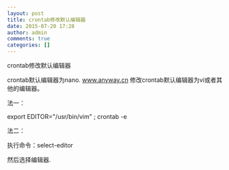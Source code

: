 ```yaml
---
layout: post
title: crontab修改默认编辑器
date: 2015-07-20 17:28
author: admin
comments: true
categories: []
---
```

crontab修改默认编辑器
 
crontab默认编辑器为nano.
  www.anyway.cn
修改crontab默认编辑器为vi或者其他的编辑器。
 
法一：
 
export EDITOR="/usr/bin/vim" ; crontab -e
 
法二：
 
执行命令：select-editor
 
然后选择编辑器.
